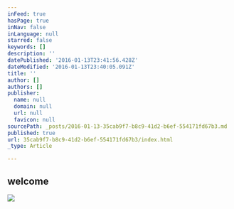```yaml
---
inFeed: true
hasPage: true
inNav: false
inLanguage: null
starred: false
keywords: []
description: ''
datePublished: '2016-01-13T23:41:56.428Z'
dateModified: '2016-01-13T23:40:05.091Z'
title: ''
author: []
authors: []
publisher:
  name: null
  domain: null
  url: null
  favicon: null
sourcePath: _posts/2016-01-13-35cab9f7-b8c9-41d2-b6ef-554171fd67b3.md
published: true
url: 35cab9f7-b8c9-41d2-b6ef-554171fd67b3/index.html
_type: Article

---
```

## welcome
![](https://the-grid-user-content.s3-us-west-2.amazonaws.com/4db0e870-96a3-4532-b698-97efb299a471.jpg)